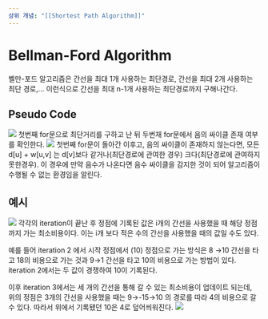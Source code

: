 ```yaml
---
상위 개념: "[[Shortest Path Algorithm]]"
---
```

# Bellman-Ford Algorithm
벨만-포드 알고리즘은 간선을 최대 1개 사용하는 최단경로, 간선을 최대 2개 사용하는 최단 경로,… 이런식으로 간선을 최대 n-1개 사용하는 최단경로까지 구해나간다.

## Pseudo Code
![](https://i.imgur.com/ndNrZHa.png)
첫번째 for문으로 최단거리를 구하고 난 뒤 두번재 for문에서 음의 싸이클 존재 여부를 확인한다.
![](https://i.imgur.com/ZoutZ9w.png)
첫번째 for문이 돌아간 이후고, 음의 싸이클이 존재하지 않는다면, 모든 d[u] + w[u,v] 는 d[v]보다 같거나(최단경로에 관여한 경우) 크다(최단경로에 관여하지 못한경우). 이 경우에 만약 음수가 나온다면 음수 싸이클을 감지한 것이 되어 알고리즘이 수행될 수 없는 환경임을 알린다.

## 예시
![](https://i.imgur.com/TjBAEQS.png)
각각의 iteration이 끝난 후 정점에 기록된 값은 i개의 간선을 사용했을 때 해당 정점까지 가는 최소비용이다. 이는 i개 보다 적은 수의 간선을 사용했을 때의 값일 수도 있다.

예를 들어 iteration 2 에서 시작 정점에서 (10) 정점으로 가는 방식은 8 →10 간선을 타고 18의 비용으로 가는 것과 9→1 간선을 타고 10의 비용으로 가는 방법이 있다. iteration 2에서는 두 값이 경쟁하여 10이 기록된다.

이후 iteration 3에서는 세 개의 간선을 통해 갈 수 있는 최소비용이 업데이트 되는데, 위의 정점은 3개의 간선을 사용했을 때는 9→-15→10 의 경로를 따라 4의 비용으로 갈 수 있다. 따라서 위에서 기록됐던 10은 4로 덮어씌워진다.
![](https://i.imgur.com/yZ8QE3R.png)
